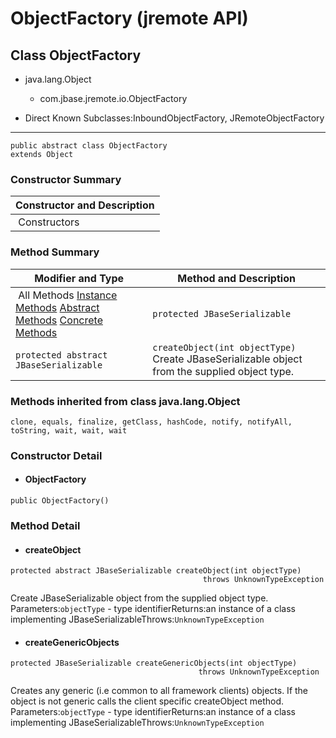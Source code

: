 # ObjectFactory (jremote   API)

<PageHeader />

## Class ObjectFactory

- java.lang.Object
    - com.jbase.jremote.io.ObjectFactory


- Direct Known Subclasses:InboundObjectFactory, JRemoteObjectFactory
* * *


```
public abstract class ObjectFactory
extends Object
```

### Constructor Summary


| Constructor and Description<br> |
| --- |
 Constructors  | `ObjectFactory()` <br> |






### Method Summary


| Modifier and Type<br> | Method and Description<br> |
| --- | --- |
 All Methods [Instance Methods](javascript%3Ashow(2);) [Abstract Methods](javascript%3Ashow(4);) [Concrete Methods](javascript%3Ashow(8);)  | `protected JBaseSerializable`<br> | `createGenericObjects(int objectType)`<br>Creates any generic (i.e common to all framework clients) objects.<br> |
| `protected abstract JBaseSerializable`<br> | `createObject(int objectType)`<br>Create JBaseSerializable object from the supplied object type.<br> |




### Methods inherited from class java.lang.Object
`clone, equals, finalize, getClass, hashCode, notify, notifyAll, toString, wait, wait, wait`

### Constructor Detail

- #### ObjectFactory

```
public ObjectFactory()
```






### Method Detail

- #### createObject

```
protected abstract JBaseSerializable createObject(int objectType)
                                           throws UnknownTypeException
```

Create JBaseSerializable object from the supplied object type.
Parameters:`objectType` - type identifierReturns:an instance of a class implementing JBaseSerializableThrows:`UnknownTypeException`





- #### createGenericObjects


```
protected JBaseSerializable createGenericObjects(int objectType)
                                          throws UnknownTypeException
```

Creates any generic (i.e common to all framework clients) objects. If the object is not generic calls the client specific createObject method.
Parameters:`objectType` - type identifierReturns:an instance of a class implementing JBaseSerializableThrows:`UnknownTypeException`



  
<PageFooter />
